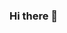 ### Hi there 👋

<!--
**tatewilhelm/tatewilhelm** is a ✨ _special_ ✨ repository because its `README.md` (this file) appears on your GitHub profile.

![Tate's GitHub stats](https://github-readme-stats.vercel.app/api?username=tatewilhelm)](https://github.com/anuraghazra/github-readme-stats)
